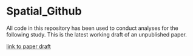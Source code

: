 # Spatial_Github

All code in this repository has been used to conduct analyses for the following study. This is the latest working draft of an unpublished paper.

[link to paper draft](../main/Jackson_MainPaper.pdf)
